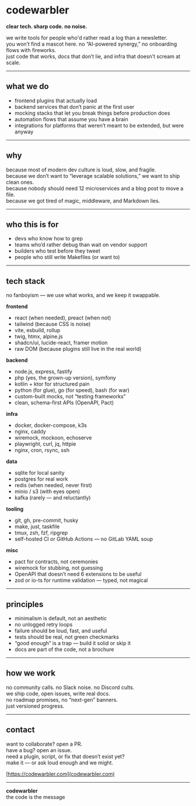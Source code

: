 # codewarbler

**clear tech. sharp code. no noise.**

we write tools for people who'd rather read a log than a newsletter.  
you won’t find a mascot here. no “AI-powered synergy,” no onboarding flows with fireworks.  
just code that works, docs that don’t lie, and infra that doesn’t scream at scale.

---

## what we do

- frontend plugins that actually load
- backend services that don’t panic at the first user
- mocking stacks that let you break things before production does
- automation flows that assume you have a brain
- integrations for platforms that weren’t meant to be extended, but were anyway

---

## why

because most of modern dev culture is loud, slow, and fragile.  
because we don’t want to “leverage scalable solutions,” we want to ship clean ones.  
because nobody should need 12 microservices and a blog post to move a file.  
because we got tired of magic, middleware, and Markdown lies.

---

## who this is for

- devs who know how to grep
- teams who’d rather debug than wait on vendor support
- builders who test before they tweet
- people who still write Makefiles (or want to)

---

## tech stack

no fanboyism — we use what works, and we keep it swappable.

**frontend**

- react (when needed), preact (when not)
- tailwind (because CSS is noise)
- vite, esbuild, rollup
- twig, htmx, alpine.js
- shadcn/ui, lucide-react, framer motion
- raw DOM (because plugins still live in the real world)

**backend**

- node.js, express, fastify
- php (yes, the grown-up version), symfony
- kotlin + ktor for structured pain
- python (for glue), go (for speed), bash (for war)
- custom-built mocks, not “testing frameworks”
- clean, schema-first APIs (OpenAPI, Pact)

**infra**

- docker, docker-compose, k3s
- nginx, caddy
- wiremock, mockoon, echoserve
- playwright, curl, jq, httpie
- nginx, cron, rsync, ssh

**data**

- sqlite for local sanity
- postgres for real work
- redis (when needed, never first)
- minio / s3 (with eyes open)
- kafka (rarely — and reluctantly)

**tooling**

- git, gh, pre-commit, husky
- make, just, taskfile
- tmux, zsh, fzf, ripgrep
- self-hosted CI or GitHub Actions — no GitLab YAML soup

**misc**

- pact for contracts, not ceremonies
- wiremock for stubbing, not guessing
- OpenAPI that doesn’t need 6 extensions to be useful
- zod or io-ts for runtime validation — typed, not magical

---

## principles

- minimalism is default, not an aesthetic
- no unlogged retry loops
- failure should be loud, fast, and useful
- tests should be real, not green checkmarks
- “good enough” is a trap — build it solid or skip it
- docs are part of the code, not a brochure

---

## how we work

no community calls. no Slack noise. no Discord cults.  
we ship code, open issues, write real docs.  
no roadmap promises, no “next-gen” banners.  
just versioned progress.

---

## contact

want to collaborate? open a PR.  
have a bug? open an issue.  
need a plugin, script, or fix that doesn’t exist yet?  
make it — or ask loud enough and we might.

[https://codewarbler.com](codewarbler.com)

---

**codewarbler**  
the code is the message
